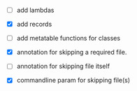 
- [ ] add lambdas
- [x] add records
- [ ] add metatable functions for classes
- [x] annotation for skipping a required file. 
- [ ] annotation for skipping file itself
- [x] commandline param for skipping file(s)



